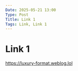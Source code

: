 ```yaml
---
Date: 2025-05-21 13:00
Type: Post
Title: Link 1
Tags: Link, Link 1
---
```


# Link 1

<https://luxury-format.weblog.lol>
